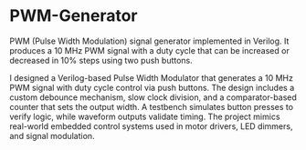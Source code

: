 # PWM-Generator
PWM (Pulse Width Modulation) signal generator implemented in Verilog. It produces a 10 MHz PWM signal with a duty cycle that can be increased or decreased in 10% steps using two push buttons.

I designed a Verilog-based Pulse Width Modulator that generates a 10 MHz PWM signal with duty cycle control via push buttons. The design includes a custom debounce mechanism, slow clock division, and a comparator-based counter that sets the output width. A testbench simulates button presses to verify logic, while waveform outputs validate timing. The project mimics real-world embedded control systems used in motor drivers, LED dimmers, and signal modulation.
